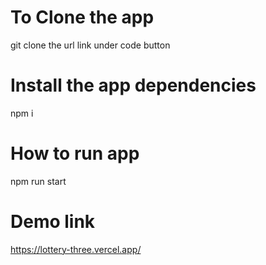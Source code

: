 # To Clone the app 
git clone the url link under code button

# Install the app dependencies 
npm i

# How to run app 
npm run start 

# Demo link 
https://lottery-three.vercel.app/
